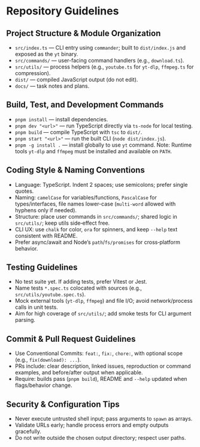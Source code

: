 # Repository Guidelines

## Project Structure & Module Organization

- `src/index.ts` — CLI entry using `commander`; built to `dist/index.js` and exposed as the `yt` binary.
- `src/commands/` — user-facing command handlers (e.g., `download.ts`).
- `src/utils/` — process helpers (e.g., `youtube.ts` for `yt-dlp`, `ffmpeg.ts` for compression).
- `dist/` — compiled JavaScript output (do not edit).
- `docs/` — task notes and plans.

## Build, Test, and Development Commands

- `pnpm install` — install dependencies.
- `pnpm dev "<url>"` — run TypeScript directly via `ts-node` for local testing.
- `pnpm build` — compile TypeScript with `tsc` to `dist/`.
- `pnpm start "<url>"` — run the built CLI (`node dist/index.js`).
- `pnpm -g install .` — install globally to use `yt` command.
  Note: Runtime tools `yt-dlp` and `ffmpeg` must be installed and available on `PATH`.

## Coding Style & Naming Conventions

- Language: TypeScript. Indent 2 spaces; use semicolons; prefer single quotes.
- Naming: `camelCase` for variables/functions, `PascalCase` for types/interfaces, file names lower-case (`multi-word` allowed with hyphens only if needed).
- Structure: place user commands in `src/commands/`; shared logic in `src/utils/`; keep utils side‑effect free.
- CLI UX: use `chalk` for color, `ora` for spinners, and keep `--help` text consistent with README.
- Prefer async/await and Node’s `path`/`fs/promises` for cross‑platform behavior.

## Testing Guidelines

- No test suite yet. If adding tests, prefer Vitest or Jest.
- Name tests `*.spec.ts` colocated with sources (e.g., `src/utils/youtube.spec.ts`).
- Mock external tools (`yt-dlp`, `ffmpeg`) and file I/O; avoid network/process calls in unit tests.
- Aim for high coverage of `src/utils/`; add smoke tests for CLI argument parsing.

## Commit & Pull Request Guidelines

- Use Conventional Commits: `feat:`, `fix:`, `chore:`, with optional scope (e.g., `fix(download): ...`).
- PRs include: clear description, linked issues, reproduction or command examples, and before/after output when applicable.
- Require: builds pass (`pnpm build`), README and `--help` updated when flags/behavior change.

## Security & Configuration Tips

- Never execute untrusted shell input; pass arguments to `spawn` as arrays.
- Validate URLs early; handle process errors and empty outputs gracefully.
- Do not write outside the chosen output directory; respect user paths.
